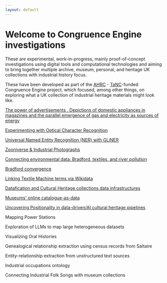 ```yaml
---
layout: default
---
```




# Welcome to Congruence Engine investigations


These are experimental, work-in-progress, mainly proof-of-concept investigations using digital tools and computational technologies and aiming to bring together multiple archive, museum, personal, and heritage UK collections with industrial history focus. 


These have been developed as part of the [AHRC](https://www.google.com/search?client=safari&rls=en&q=AHRC&ie=UTF-8&oe=UTF-8) -  [TaNC](https://www.nationalcollection.org.uk)-funded Congruence Engine project, which focused, among other things, on exploring what a UK collection of industrial heritage materials might look like.




[The power of advertisements .  Depictions of domestic appliances in magazines and the parallel emergence of gas and electricity as sources of energy](https://congruence-engine.github.io/The-power-of-advertisements/)




[Experimenting with Optical Character Recognition](https://congruence-engine.github.io/experimenting-with-optical-character-recognition/)



[Universal Named Entity Recognition (NER) with GLiNER](https://congruence-engine.github.io/universal-ner-with-gliner/)



[Zooniverse & Industrial Photographs](https://congruence-engine.github.io/zooniverse-industrial-photographs/)



[Connecting environmental data: Bradford, textiles, and river pollution](https://congruence-engine.github.io/connecting-environmental-data/)



[Bradford convergence](https://congruence-engine.github.io/bradford-convergence/)



[Linking Textile Machine terms via Wikidata](https://congruence-engine.github.io/experimenting-wikidata/)



[Datafication and Cultural Heritage collections data infrastructures](https://congruence-engine.github.io/datafication-cultural-heritage-institutions/)


[Museums' online catalogue-as-data](https://congruence-engine.github.io/catalogues-as-data/)


[Uncovering Positionality in data-driven/AI cultural heritage pipelines](https://congruence-engine.github.io/uncovering-positionality/)



Mapping Power Stations


Exploration of LLMs to map large heterogeneous datasets

Visualizing Oral Histories

Genealogical relationship extraction using census records from Saltaire

Entity-relationship extraction from unstructured text sources

Industrial occupations ontology

Connecting Industrial Folk Songs with museum collections

